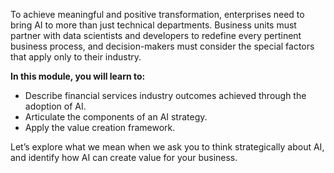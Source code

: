 To achieve meaningful and positive transformation, enterprises need to bring AI to more than just technical departments. Business units must partner with data scientists and developers to redefine every pertinent business process, and decision-makers must consider the special factors that apply only to their industry.

**In this module, you will learn to:**

* Describe financial services industry outcomes achieved through the adoption of AI.
* Articulate the components of an AI strategy.
* Apply the value creation framework.

Let’s explore what we mean when we ask you to think strategically about AI, and identify how AI can create value for your business.
